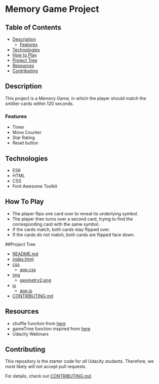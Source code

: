 # Memory Game Project

## Table of Contents

* [Description](#Description)
    * [Features](#Features)
* [Technologies](#Technologies)
* [How to Play](#How-to-Play)
* [Project Tree](#Project-Tree)
* [Resources](#Resources)
* [Contributing](#contributing)

## Description

This project is a Memory Game, in which the player should match the smillier cards
within 120 seconds.

### Features

* Timer
* Move Counter
* Star Rating
* Reset button

## Technologies

* ES6
* HTML
* CSS
* Font Awesome Toolkit


## How To Play

- The player flips one card over to reveal its underlying symbol.
- The player then turns over a second card, trying to find the corresponding card with the same symbol.
- If the cards match, both cards stay flipped over.
- If the cards do not match, both cards are flipped face down.


##Project Tree

* [README.md](./README.md)
* [index.html](./index.html)
* [css](./css)
    * [app.css](./app.css)
* [img](./img)
    * [geometry2.png](./geometry2.png)
* [js](./js)
    * [app.js](./app.js)
* [CONTRIBUTING.md](./CONTRIBUTING.md)

## Resources

* shuffle function from [here](http://stackoverflow.com/a/2450976)
* gameTime function inspired from [here](https://stackoverflow.com/questions/31106189/create-a-simple-10-second-countdown)
* Udacity Webinars 


## Contributing

This repository is the starter code for _all_ Udacity students. Therefore, we most likely will not accept pull requests.

For details, check out [CONTRIBUTING.md](CONTRIBUTING.md).
